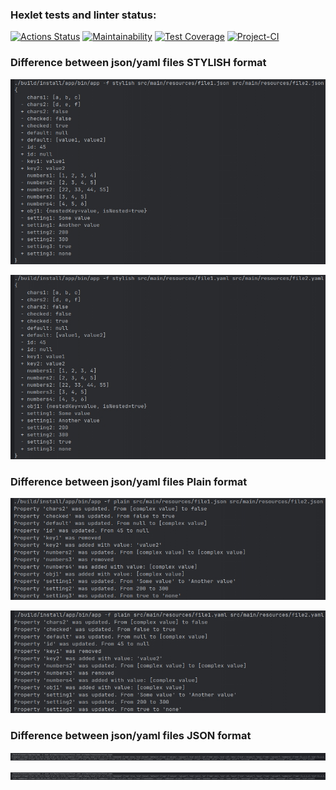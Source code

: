 ### Hexlet tests and linter status:
[![Actions Status](https://github.com/LbnvAI/java-project-71/actions/workflows/hexlet-check.yml/badge.svg)](https://github.com/LbnvAI/java-project-71/actions)
[![Maintainability](https://api.codeclimate.com/v1/badges/43f301b00c77934ff756/maintainability)](https://codeclimate.com/github/LbnvAI/java-project-71/maintainability)
[![Test Coverage](https://api.codeclimate.com/v1/badges/43f301b00c77934ff756/test_coverage)](https://codeclimate.com/github/LbnvAI/java-project-71/test_coverage)
[![Project-CI](https://github.com/LbnvAI/java-project-71/actions/workflows/Project-CI.yml/badge.svg)](https://github.com/LbnvAI/java-project-71/actions/workflows/Project-CI.yml)

### Difference between json/yaml files STYLISH format

![Difference between json/yaml files STYLISH format](https://github.com/LbnvAI/java-project-71/blob/main/screenshots/stylish_json.jpg)

![Difference between json/yaml files STYLISH format](https://github.com/LbnvAI/java-project-71/blob/main/screenshots/stylish_yaml.jpg)

### Difference between json/yaml files Plain format

![Difference between json/yaml files Plain format](https://github.com/LbnvAI/java-project-71/blob/main/screenshots/plain_json.jpg)

![Difference between json/yaml files Plain format](https://github.com/LbnvAI/java-project-71/blob/main/screenshots/plain_yaml.jpg)

### Difference between json/yaml files JSON format

![Difference between json/yaml files JSON format](https://github.com/LbnvAI/java-project-71/blob/main/screenshots/json_json.jpg)

![Difference between json/yaml files JSON format](https://github.com/LbnvAI/java-project-71/blob/main/screenshots/json_yaml.jpg)
